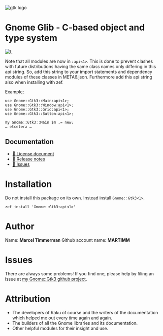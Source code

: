 ![gtk logo][logo]
# Gnome Glib - C-based object and type system

![L][license-svg]

[license-svg]: http://martimm.github.io/label/License-label.svg
[licence-lnk]: http://www.perlfoundation.org/artistic_license_2_0


Note that all modules are now in `:api<1>`. This is done to prevent clashes with future distributions having the same class names only differing in this api string. So, add this string to your import statements and dependency modules of these classes in META6.json. Furthermore add this api string also when installing with zef.

Example;
```
use Gnome::Gtk3::Main:api<1>;
use Gnome::Gtk3::Window:api<1>;
use Gnome::Gtk3::Grid:api<1>;
use Gnome::Gtk3::Button:api<1>;

my Gnome::Gtk3::Main $m .= new;
… etcetera …
```

## Documentation
<!-- * [ 🔗 Website](https://martimm.github.io/gnome-gtk3/content-docs/reference-glib.html)
-->
* [ 🔗 License document][licence-lnk]
* [ 🔗 Release notes][changes]
* [ 🔗 Issues](https://github.com/MARTIMM/gnome-gtk3/issues)

# Installation
Do not install this package on its own. Instead install `Gnome::Gtk3<1>`.

`zef install 'Gnome::Gtk3:api<1>'`


# Author

Name: **Marcel Timmerman**
Github account name: **MARTIMM**

# Issues

There are always some problems! If you find one, please help by filing an issue at [my Gnome::Gtk3 github project][issues].

# Attribution

* The developers of Raku of course and the writers of the documentation which helped me out every time again and again.
* The builders of all the Gnome libraries and its documentation.
* Other helpful modules for their insight and use.

[//]: # (---- [refs] ----------------------------------------------------------)
[changes]: https://github.com/MARTIMM/gnome-glib/blob/master/CHANGES.md
[logo]: https://martimm.github.io/gnome-gtk3/content-docs/images/gtk-raku.png
[issues]: https://github.com/MARTIMM/gnome-gtk3/issues

[//]: # (https://nbviewer.jupyter.org/github/MARTIMM/gtk-v3/blob/master/doc/GObject.pdf)
